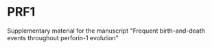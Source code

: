 # PRF1
Supplementary material for the manuscript "Frequent birth-and-death events throughout perforin-1 evolution"
